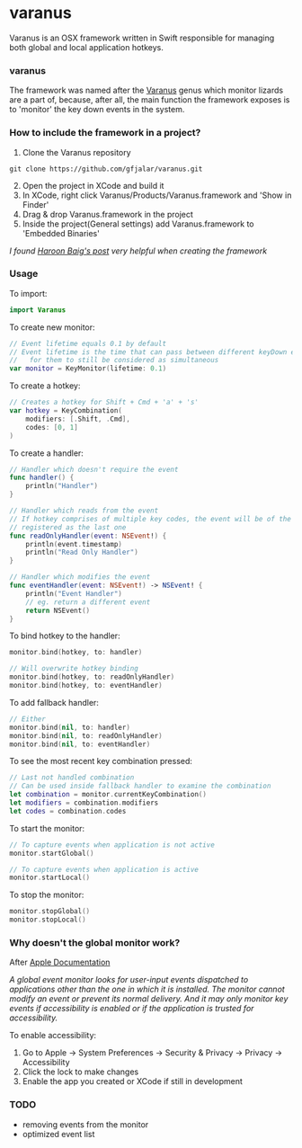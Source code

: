 # varanus

Varanus is an OSX framework written in Swift responsible for managing both
global and local application hotkeys.

### varanus
The framework was named after the [Varanus](http://en.wikipedia.org/wiki/Monitor_lizard) genus which monitor lizards are
a part of, because, after all, the main function the framework exposes is to
'monitor' the key down events in the system.

### How to include the framework in a project?
1. Clone the Varanus repository
```
git clone https://github.com/gfjalar/varanus.git
```
2. Open the project in XCode and build it
3. In XCode, right click Varanus/Products/Varanus.framework and 'Show in Finder'
4. Drag & drop Varanus.framework in the project
5. Inside the project(General settings) add Varanus.framework to
'Embedded Binaries'

*I found [Haroon Baig's post](https://medium.com/@PyBaig/build-your-own-cocoa-touch-frameworks-in-swift-d4ea3d1f9ca3) very helpful when creating the framework*

### Usage

To import:
```swift
import Varanus
```

To create new monitor:
```swift
// Event lifetime equals 0.1 by default
// Event lifetime is the time that can pass between different keyDown events
//   for them to still be considered as simultaneous
var monitor = KeyMonitor(lifetime: 0.1)
```

To create a hotkey:
```swift
// Creates a hotkey for Shift + Cmd + 'a' + 's'
var hotkey = KeyCombination(
	modifiers: [.Shift, .Cmd],
	codes: [0, 1]
)
```

To create a handler:
```swift
// Handler which doesn't require the event
func handler() {
	println("Handler")
}

// Handler which reads from the event
// If hotkey comprises of multiple key codes, the event will be of the one
// registered as the last one
func readOnlyHandler(event: NSEvent!) {
	println(event.timestamp)
	println("Read Only Handler")
}

// Handler which modifies the event
func eventHandler(event: NSEvent!) -> NSEvent! {
	println("Event Handler")
	// eg. return a different event
	return NSEvent()
}
```

To bind hotkey to the handler:
```swift
monitor.bind(hotkey, to: handler)

// Will overwrite hotkey binding
monitor.bind(hotkey, to: readOnlyHandler)
monitor.bind(hotkey, to: eventHandler)
```

To add fallback handler:
```swift
// Either
monitor.bind(nil, to: handler)
monitor.bind(nil, to: readOnlyHandler)
monitor.bind(nil, to: eventHandler)
```

To see the most recent key combination pressed:
```swift
// Last not handled combination
// Can be used inside fallback handler to examine the combination
let combination = monitor.currentKeyCombination()
let modifiers = combination.modifiers
let codes = combination.codes
```

To start the monitor:
```swift
// To capture events when application is not active
monitor.startGlobal()

// To capture events when application is active
monitor.startLocal()
```

To stop the monitor:
```swift
monitor.stopGlobal()
monitor.stopLocal()
```

### Why doesn't the global monitor work?
After [Apple Documentation](https://developer.apple.com/library/mac/documentation/Cocoa/Conceptual/EventOverview/MonitoringEvents/MonitoringEvents.html)

*A global event monitor looks for user-input events dispatched to applications
other than the one in which it is installed. The monitor cannot modify an event
or prevent its normal delivery. And it may only monitor key events if
accessibility is enabled or if the application is trusted for accessibility.*

To enable accessibility:

1. Go to Apple -> System Preferences -> Security & Privacy -> Privacy ->
Accessibility
2. Click the lock to make changes
3. Enable the app you created or XCode if still in development

### TODO
* removing events from the monitor
* optimized event list
